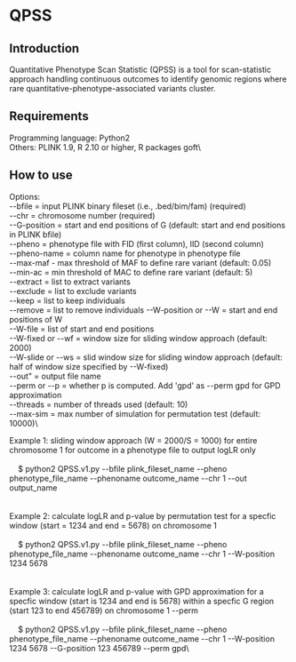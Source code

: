 # QPSS

## Introduction

Quantitative Phenotype Scan Statistic (QPSS) is a tool for scan-statistic approach handling continuous outcomes to identify genomic regions where rare quantitative-phenotype-associated variants cluster. 

## Requirements
Programming language: Python2\
Others: PLINK 1.9, R 2.10 or higher, R packages goft\


## How to use
Options:\
--bfile = input PLINK binary fileset (i.e., .bed/bim/fam) (required)\
--chr = chromosome number (required)\
--G-position = start and end positions of G (default: start and end positions in PLINK bfile)\
--pheno = phenotype file with FID (first column), IID (second column)\
--pheno-name = column name for phenotype in phenotype file\
--max-maf - max threshold of MAF to define rare variant (default: 0.05)\
--min-ac = min threshold of MAC to define rare variant (default: 5)\
--extract = list to extract variants\
--exclude = list to exclude variants\
--keep = list to keep individuals\
--remove = list to remove individuals
--W-position or --W = start and end positions of W\
--W-file = list of start and end positions\
--W-fixed or --wf = window size for sliding window approach (default: 2000)\
--W-slide or --ws = slid window size for sliding window approach (default: half of window size specified by --W-fixed)\
--out" = output file name\
--perm or --p = whether p is computed. Add 'gpd' as --perm gpd for GPD approximation\
--threads = number of threads used (default: 10)\
--max-sim = max number of simulation for permutation test (default: 10000)\\


Example 1: sliding window approach (W = 2000/S = 1000) for entire chromosome 1 for outcome in a phenotype file to output logLR only\
\
&nbsp;&nbsp;&nbsp;&nbsp;$ python2 QPSS.v1.py --bfile plink_fileset_name --pheno phenotype_file_name --phenoname outcome_name --chr 1 --out output_name\
\
\
Example 2: calculate logLR and p-value by permutation test for a specfic window (start = 1234 and end = 5678) on chromosome 1\
\
&nbsp;&nbsp;&nbsp;&nbsp;$ python2 QPSS.v1.py --bfile plink_fileset_name --pheno phenotype_file_name --phenoname outcome_name --chr 1 --W-position 1234 5678\
\
\
Example 3: calculate logLR and p-value with GPD approximation for a specfic window (start is 1234 and end is 5678) within a specfic G region (start 123 to end 456789) on chromosome 1 --perm\
\
&nbsp;&nbsp;&nbsp;&nbsp;$ python2 QPSS.v1.py --bfile plink_fileset_name --pheno phenotype_file_name --phenoname outcome_name --chr 1 --W-position 1234 5678 --G-position 123 456789 --perm gpd\
